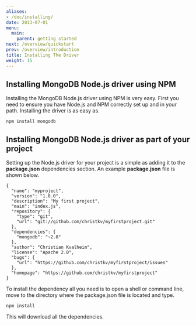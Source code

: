 ```yaml
---
aliases:
- /doc/installing/
date: 2013-07-01
menu:
  main:
    parent: getting started
next: /overview/quickstart
prev: /overview/introduction
title: Installing The Driver
weight: 15
---
```


## Installing MongoDB Node.js driver using NPM

Installing the MongoDB Node.js driver using NPM is very easy. First you need to ensure you have Node.js and NPM correctly set up and in your path. Installing the driver is as easy as.

    npm install mongodb

## Installing MongoDB Node.js driver as part of your project

Setting up the Node.js driver for your project is a simple as adding it to the **package.json** dependencies section. An example **package.json** file is shown below.

    {
      "name": "myproject",
      "version": "1.0.0",
      "description": "My first project",
      "main": "index.js",
      "repository": {
        "type": "git",
        "url": "git://github.com/christkv/myfirstproject.git"
      },
      "dependencies": {
        "mongodb": "~2.0"
      },
      "author": "Christian Kvalheim",
      "license": "Apache 2.0",
      "bugs": {
        "url": "https://github.com/christkv/myfirstproject/issues"
      },
      "homepage": "https://github.com/christkv/myfirstproject"
    }

To install the dependency all you need is to open a shell or command line, move to the directory where the package.json file is located and type.

    npm install

This will download all the dependencies.